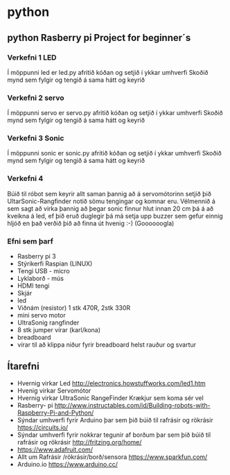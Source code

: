 # python
## python Rasberry pi Project for beginner´s
### Verkefni 1 LED
Í möppunni led er led.py afritið kóðan og setjið í ykkar umhverfi
Skoðið mynd sem fylgir og tengið á sama hátt og keyrið
### Verkefni 2 servo
Í möppunni servo er servo.py afritið kóðan og setjið í ykkar umhverfi
Skoðið mynd sem fylgir og tengið á sama hátt og keyrið
### Verkefni 3 Sonic
Í möppunni sonic er sonic.py afritið kóðan og setjið í ykkar umhverfi
Skoðið mynd sem fylgir og tengið á sama hátt og keyrið

### Verkefni 4
Búið til róbot sem keyrir allt saman þannig að á servomótorinn setjið þið UltarSonic-Rangfinder
notið sömu tengingar og komnar eru.  Vélmennið á sem sagt að virka þannig að þegar sonic finnur hlut innan 20 cm þá 
á að kveikna á led, ef þið eruð duglegir þá má setja upp buzzer sem gefur einnig hljóð en það verðið þið að finna út
hvenig :-) (Goooooogla)
### Efni sem þarf
* Rasberry pi 3
* Stýrikerfi Raspian (LINUX)
* Tengi USB - micro
* Lyklaborð - mús
* HDMI tengi
* Skjár
* led
* Viðnám (resistor) 1 stk 470R, 2stk 330R
* mini servo motor
* UltraSonig rangfinder
* 8 stk jumper vírar (karl/kona)
* breadboard
* vírar til að klippa niður fyrir breadboard helst rauður og svartur
## Ítarefni
* Hvernig virkar Led http://electronics.howstuffworks.com/led1.htm
* Hvenig virkar Servomótor 
* Hvernig virkar UltraSonic RangeFinder
Krækjur sem koma sér vel
* Rasberry- pi http://www.instructables.com/id/Building-robots-with-Raspberry-Pi-and-Python/
* Sýndar umhverfi fyrir Arduino þar sem þið búið til rafrásir og rökrásir https://circuits.io/
* Sýndar umhverfi fyrir nokkrar tegunir af borðum þar sem þið búið til rafrásir og rökrásir http://fritzing.org/home/
* https://www.adafruit.com/
* Allt um Rafrásir /rökrásir/borð/sensora https://www.sparkfun.com/
* Arduino.io https://www.arduino.cc/

